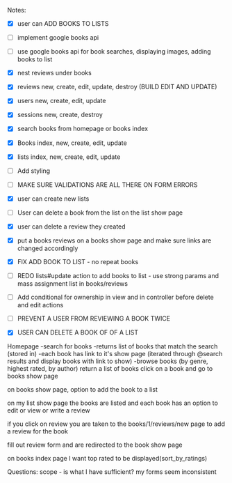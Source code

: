 
Notes:
- [x]  user can ADD BOOKS TO LISTS 
- [ ]  implement google books api 
- [ ]  use google books api for book searches, displaying images, adding books to list
- [x]  nest reviews under books
- [x]  reviews new, create, edit, update, destroy (BUILD EDIT AND UPDATE)
- [x]  users new, create, edit, update
- [x]  sessions new, create, destroy
- [x]  search books from homepage or books index
- [x]  Books index, new, create, edit, update 
- [x]  lists index, new, create, edit, update 
- [ ]  Add styling 
- [ ]  MAKE SURE VALIDATIONS ARE ALL THERE ON FORM ERRORS 
- [x]  user can create new lists
- [ ]  User can delete a book from the list on the list show page 
- [x]  user can delete a review they created
- [x]  put a books reviews on a books show page and make sure links are changed accordingly 
- [x] FIX ADD BOOK TO LIST - no repeat books 
- [ ] REDO lists#update action to add books to list - use strong params and mass assignment list in books/reviews
- [ ] Add conditional for ownership in view and in controller before delete and edit actions 
- [ ] PREVENT A USER FROM REVIEWING A BOOK TWICE 
- [x] USER CAN DELETE A BOOK OF OF A LIST 



Homepage
-search for books 
    -returns list of books that match the search (stored in)
    -each book has link to it's show page (iterated through @search results and display books with link to show)
-browse books (by genre, highest rated, by author)
return a list of books
click on a book and go to books show page

on books show page, option to add the book to a list 

on my list show page the books are listed and each book has an option to edit or view or write a review 

if you click on review you are taken to the books/1/reviews/new page to add a review for the book 

fill out review form and are redirected to the book show page 

on books index page I want top rated to be displayed(sort_by_ratings) 

Questions: 
scope - is what I have sufficient? 
my forms seem inconsistent 